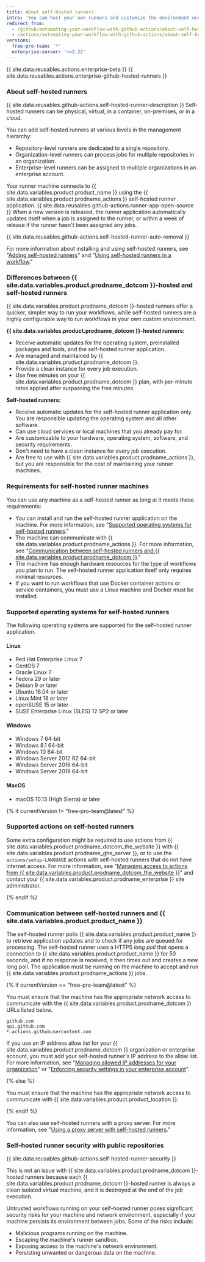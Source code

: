 ```yaml
---
title: About self-hosted runners
intro: 'You can host your own runners and customize the environment used to run jobs in your {{ site.data.variables.product.prodname_actions }} workflows.'
redirect_from:
  - /github/automating-your-workflow-with-github-actions/about-self-hosted-runners
  - /actions/automating-your-workflow-with-github-actions/about-self-hosted-runners
versions:
  free-pro-team: '*'
  enterprise-server: '>=2.22'
---
```


{{ site.data.reusables.actions.enterprise-beta }}
{{ site.data.reusables.actions.enterprise-github-hosted-runners }}

### About self-hosted runners

{{ site.data.reusables.github-actions.self-hosted-runner-description }} Self-hosted runners can be physical, virtual, in a container, on-premises, or in a cloud.

You can add self-hosted runners at various levels in the management hierarchy:
- Repository-level runners are dedicated to a single repository.
- Organization-level runners can process jobs for multiple repositories in an organization.
- Enterprise-level runners can be assigned to multiple organizations in an enterprise account.

Your runner machine connects to {{ site.data.variables.product.product_name }} using the {{ site.data.variables.product.prodname_actions }} self-hosted runner application. {{ site.data.reusables.github-actions.runner-app-open-source }} When a new version is released, the runner application automatically updates itself when a job is assigned to the runner, or within a week of release if the runner hasn't been assigned any jobs.

{{ site.data.reusables.github-actions.self-hosted-runner-auto-removal }}

For more information about installing and using self-hosted runners, see "[Adding self-hosted runners](/github/automating-your-workflow-with-github-actions/adding-self-hosted-runners)" and "[Using self-hosted runners in a workflow](/github/automating-your-workflow-with-github-actions/using-self-hosted-runners-in-a-workflow)."

### Differences between {{ site.data.variables.product.prodname_dotcom }}-hosted and self-hosted runners

{{ site.data.variables.product.prodname_dotcom }}-hosted runners offer a quicker, simpler way to run your workflows, while self-hosted runners are a highly configurable way to run workflows in your own custom environment.

**{{ site.data.variables.product.prodname_dotcom }}-hosted runners:**
- Receive automatic updates for the operating system, preinstalled packages and tools, and the self-hosted runner application.
- Are managed and maintained by {{ site.data.variables.product.prodname_dotcom }}.
- Provide a clean instance for every job execution.
- Use free minutes on your {{ site.data.variables.product.prodname_dotcom }} plan, with per-minute rates applied after surpassing the free minutes.

**Self-hosted runners:**
- Receive automatic updates for the self-hosted runner application only. You are responsible updating the operating system and all other software.
- Can use cloud services or local machines that you already pay for.
- Are customizable to your hardware, operating system, software, and security requirements.
- Don't need to have a clean instance for every job execution.
- Are free to use with {{ site.data.variables.product.prodname_actions }}, but you are responsible for the cost of maintaining your runner machines.

### Requirements for self-hosted runner machines

You can use any machine as a self-hosted runner as long at it meets these requirements:

* You can install and run the self-hosted runner application on the machine. For more information, see "[Supported operating systems for self-hosted runners](#supported-operating-systems-for-self-hosted-runners)."
* The machine can communicate with {{ site.data.variables.product.prodname_actions }}. For more information, see "[Communication between self-hosted runners and {{ site.data.variables.product.prodname_dotcom }}](#communication-between-self-hosted-runners-and-github)."
* The machine has enough hardware resources for the type of workflows you plan to run. The self-hosted runner application itself only requires minimal resources.
* If you want to run workflows that use Docker container actions or service containers, you must use a Linux machine and Docker must be installed.

### Supported operating systems for self-hosted runners

The following operating systems are supported for the self-hosted runner application.

#### Linux

- Red Hat Enterprise Linux 7
- CentOS 7
- Oracle Linux 7
- Fedora 29 or later
- Debian 9 or later
- Ubuntu 16.04 or later
- Linux Mint 18 or later
- openSUSE 15 or later
- SUSE Enterprise Linux (SLES) 12 SP2 or later

#### Windows

- Windows 7 64-bit
- Windows 8.1 64-bit
- Windows 10 64-bit
- Windows Server 2012 R2 64-bit
- Windows Server 2016 64-bit
- Windows Server 2019 64-bit

#### MacOS

- macOS 10.13 (High Sierra) or later

{% if currentVersion != "free-pro-team@latest" %}

### Supported actions on self-hosted runners

Some extra configuration might be required to use actions from {{ site.data.variables.product.prodname_dotcom_the_website }} with {{ site.data.variables.product.prodname_ghe_server }}, or to use the `actions/setup-LANGUAGE` actions with self-hosted runners that do not have internet access. For more information, see "[Managing access to actions from {{ site.data.variables.product.prodname_dotcom_the_website }}](/enterprise/admin/github-actions/managing-access-to-actions-from-githubcom)" and contact your {{ site.data.variables.product.prodname_enterprise }} site administrator.

{% endif %}

### Communication between self-hosted runners and {{ site.data.variables.product.product_name }}

The self-hosted runner polls {{ site.data.variables.product.product_name }} to retrieve application updates and to check if any jobs are queued for processing. The self-hosted runner uses a HTTPS _long poll_ that opens a connection to {{ site.data.variables.product.product_name }} for 50 seconds, and if no response is received, it then times out and creates a new long poll. The application must be running on the machine to accept and run {{ site.data.variables.product.prodname_actions }} jobs.

{% if currentVersion == "free-pro-team@latest" %}

You must ensure that the machine has the appropriate network access to communicate with the {{ site.data.variables.product.prodname_dotcom }} URLs listed below.

```
github.com
api.github.com
*.actions.githubusercontent.com
```

If you use an IP address allow list for your {{ site.data.variables.product.prodname_dotcom }} organization or enterprise account, you must add your self-hosted runner's IP address to the allow list. For more information, see "[Managing allowed IP addresses for your organization](/github/setting-up-and-managing-organizations-and-teams/managing-allowed-ip-addresses-for-your-organization#using-github-actions-with-an-ip-allow-list)" or "[Enforcing security settings in your enterprise account](/github/setting-up-and-managing-your-enterprise-account/enforcing-security-settings-in-your-enterprise-account#using-github-actions-with-an-ip-allow-list)".

{% else %}

You must ensure that the machine has the appropriate network access to communicate with {{ site.data.variables.product.product_location }}.

{% endif %}

You can also use self-hosted runners with a proxy server. For more information, see "[Using a proxy server with self-hosted runners](/actions/automating-your-workflow-with-github-actions/using-a-proxy-server-with-self-hosted-runners)."

### Self-hosted runner security with public repositories

{{ site.data.reusables.github-actions.self-hosted-runner-security }}

This is not an issue with {{ site.data.variables.product.prodname_dotcom }}-hosted runners because each {{ site.data.variables.product.prodname_dotcom }}-hosted runner is always a clean isolated virtual machine, and it is destroyed at the end of the job execution.

Untrusted workflows running on your self-hosted runner poses significant security risks for your machine and network environment, especially if your machine persists its environment between jobs. Some of the risks include:

* Malicious programs running on the machine.
* Escaping the machine's runner sandbox.
* Exposing access to the machine's network environment.
* Persisting unwanted or dangerous data on the machine.
